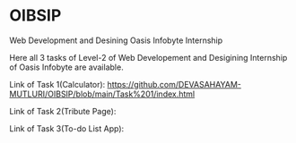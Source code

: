 # OIBSIP
Web Development and Desining
Oasis Infobyte Internship

Here all 3 tasks of Level-2 of Web Developement and Desigining Internship of Oasis Infobyte are available.

Link of Task 1(Calculator): https://github.com/DEVASAHAYAM-MUTLURI/OIBSIP/blob/main/Task%201/index.html

Link of Task 2(Tribute Page): 

Link of Task 3(To-do List App): 
